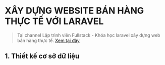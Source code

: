 # XÂY DỰNG WEBSITE BÁN HÀNG THỰC TẾ VỚI LARAVEL

> Tại channel Lập trình viên Fullstack - Khóa học laravel xây dựng web bán hàng thực tế. [Xem tại đây](https://www.youtube.com/channel/UCCkH-votwCOpd6FjCoQiWoA)

## 1. Thiết kế cơ sở dữ liệu
